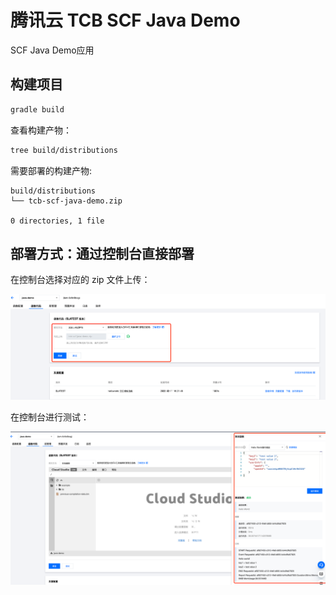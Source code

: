 # 腾讯云 TCB SCF Java Demo

SCF Java Demo应用

## 构建项目

```bash
gradle build
```
查看构建产物：

```bash
tree build/distributions
```

需要部署的构建产物:

```
build/distributions
└── tcb-scf-java-demo.zip

0 directories, 1 file

```

## 部署方式：通过控制台直接部署

在控制台选择对应的 zip 文件上传：

![Deploy via Console](./imgs/scf_deploy.png)

在控制台进行测试：

![Test via Console](./imgs/scf_test.png)
